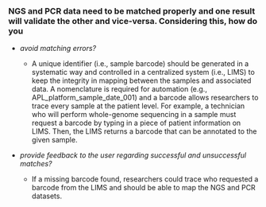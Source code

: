 ### NGS and PCR data need to be matched properly and one result will validate the other and vice-versa. Considering this, how do you

 * _avoid matching errors?_
   * A unique identifier (i.e., sample barcode) should be generated in a systematic way and controlled in a centralized system (i.e., LIMS) to keep the integrity in mapping between the samples and associated data. A nomenclature is required for automation (e.g., APL_platform_sample_date_001) and a barcode allows researchers to trace every sample at the patient level. For example, a technician who will perform whole-genome sequencing in a sample must request a barcode by typing in a piece of patient information on LIMS. Then, the LIMS returns a barcode that can be annotated to the given sample.

 * _provide feedback to the user regarding successful and unsuccessful matches?_  
   * If a missing barcode found, researchers could trace who requested a barcode from the LIMS and should be able to map the NGS and PCR datasets.
